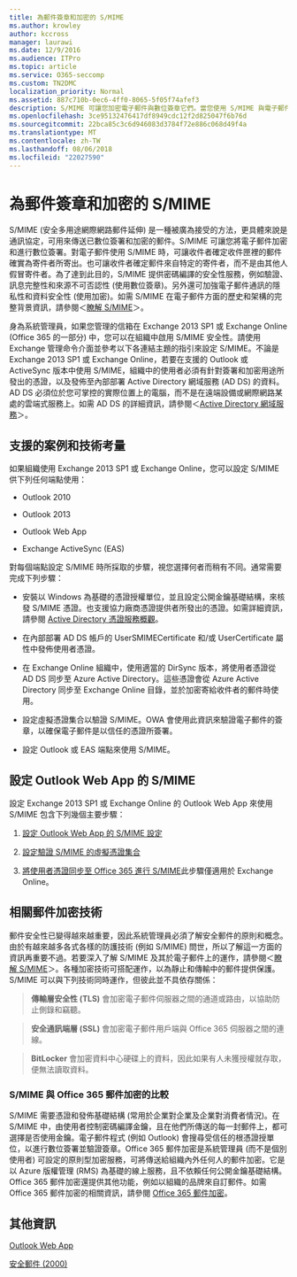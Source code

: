 ```yaml
---
title: 為郵件簽章和加密的 S/MIME
ms.author: krowley
author: kccross
manager: laurawi
ms.date: 12/9/2016
ms.audience: ITPro
ms.topic: article
ms.service: O365-seccomp
ms.custom: TN2DMC
localization_priority: Normal
ms.assetid: 887c710b-0ec6-4ff0-8065-5f05f74afef3
description: S/MIME 可讓您加密電子郵件與數位簽章它們。當您使用 S/MIME 與電子郵件訊息時，它可協助的人員接收該訊息是特定看到其收件匣中是完全入門寄件者的郵件。
ms.openlocfilehash: 3ce95132476417df8949cdc12f2d825047f6b76d
ms.sourcegitcommit: 22bca85c3c6d946083d3784f72e886c068d49f4a
ms.translationtype: MT
ms.contentlocale: zh-TW
ms.lasthandoff: 08/06/2018
ms.locfileid: "22027590"
---
```

# <a name="smime-for-message-signing-and-encryption"></a>為郵件簽章和加密的 S/MIME

S/MIME (安全多用途網際網路郵件延伸) 是一種被廣為接受的方法，更具體來說是通訊協定，可用來傳送已數位簽署和加密的郵件。S/MIME 可讓您將電子郵件加密和進行數位簽署。對電子郵件使用 S/MIME 時，可讓收件者確定收件匣裡的郵件確實為寄件者所寄出。也可讓收件者確定郵件來自特定的寄件者，而不是由其他人假冒寄件者。為了達到此目的，S/MIME 提供密碼編譯的安全性服務，例如驗證、訊息完整性和來源不可否認性 (使用數位簽章)。另外還可加強電子郵件通訊的隱私性和資料安全性 (使用加密)。如需 S/MIME 在電子郵件方面的歷史和架構的完整背景資訊，請參閱＜[瞭解 S/MIME](https://go.microsoft.com/fwlink/?LinkID=393948)＞。 
  
身為系統管理員，如果您管理的信箱在 Exchange 2013 SP1 或 Exchange Online (Office 365 的一部分) 中，您可以在組織中啟用 S/MIME 安全性。請使用 Exchange 管理命令介面並參考以下各連結主題的指引來設定 S/MIME。不論是 Exchange 2013 SP1 或 Exchange Online，若要在支援的 Outlook 或 ActiveSync 版本中使用 S/MIME，組織中的使用者必須有針對簽署和加密用途所發出的憑證，以及發佈至內部部署 Active Directory 網域服務 (AD DS) 的資料。AD DS 必須位於您可掌控的實際位置上的電腦，而不是在遠端設備或網際網路某處的雲端式服務上。如需 AD DS 的詳細資訊，請參閱＜[Active Directory 網域服務](https://go.microsoft.com/fwlink/?LinkID=394064)＞。
  
## <a name="supported-scenarios-and-technical-considerations"></a>支援的案例和技術考量
<a name="sectionSection0"> </a>

如果組織使用 Exchange 2013 SP1 或 Exchange Online，您可以設定 S/MIME 供下列任何端點使用： 
  
- Outlook 2010
    
- Outlook 2013
    
- Outlook Web App
    
- Exchange ActiveSync (EAS)
    
對每個端點設定 S/MIME 時所採取的步驟，視您選擇何者而稍有不同。通常需要完成下列步驟：
  
- 安裝以 Windows 為基礎的憑證授權單位，並且設定公開金鑰基礎結構，來核發 S/MIME 憑證。也支援協力廠商憑證提供者所發出的憑證。如需詳細資訊，請參閱 [Active Directory 憑證服務概觀](https://technet.microsoft.com/library/hh831740.aspx)。
    
- 在內部部署 AD DS 帳戶的 UserSMIMECertificate 和/或 UserCertificate 屬性中發佈使用者憑證。
    
- 在 Exchange Online 組織中，使用適當的 DirSync 版本，將使用者憑證從 AD DS 同步至 Azure Active Directory。這些憑證會從 Azure Active Directory 同步至 Exchange Online 目錄，並於加密寄給收件者的郵件時使用。
    
- 設定虛擬憑證集合以驗證 S/MIME。OWA 會使用此資訊來驗證電子郵件的簽章，以確保電子郵件是以信任的憑證所簽署。
    
- 設定 Outlook 或 EAS 端點來使用 S/MIME。 
    
## <a name="setup-smime-with-outlook-web-app"></a>設定 Outlook Web App 的 S/MIME
<a name="sectionSection1"> </a>

設定 Exchange 2013 SP1 或 Exchange Online 的 Outlook Web App 來使用 S/MIME 包含下列幾個主要步驟：
  
1. [設定 Outlook Web App 的 S/MIME 設定](configure-s-mime-settings-for-outlook-web-app.md)
    
2. [設定驗證 S/MIME 的虛擬憑證集合](set-up-virtual-certificate-collection-to-validate-s-mime.md)
    
3. [將使用者憑證同步至 Office 365 進行 S/MIME](sync-user-certificates-to-office-365-for-s-mime.md)此步驟僅適用於 Exchange Online。 
    
## <a name="related-message-encryption-technologies"></a>相關郵件加密技術
<a name="sectionSection2"> </a>

郵件安全性已變得越來越重要，因此系統管理員必須了解安全郵件的原則和概念。由於有越來越多各式各樣的防護技術 (例如 S/MIME) 問世，所以了解這一方面的資訊再重要不過。若要深入了解 S/MIME 及其於電子郵件上的運作，請參閱＜[瞭解 S/MIME](https://go.microsoft.com/fwlink/?LinkID=393948)＞。各種加密技術可搭配運作，以為靜止和傳輸中的郵件提供保護。S/MIME 可以與下列技術同時運作，但彼此並不具依存關係：
  
> **傳輸層安全性 (TLS)** 會加密電子郵件伺服器之間的通道或路由，以協助防止側錄和竊聽。 
    
> **安全通訊端層 (SSL)** 會加密電子郵件用戶端與 Office 365 伺服器之間的連線。 
    
> **BitLocker** 會加密資料中心硬碟上的資料，因此如果有人未獲授權就存取，便無法讀取資料。 
    
### <a name="smime-compared-with-office-365-message-encryption"></a>S/MIME 與 Office 365 郵件加密的比較

S/MIME 需要憑證和發佈基礎結構 (常用於企業對企業及企業對消費者情況)。在 S/MIME 中，由使用者控制密碼編譯金鑰，且在他們所傳送的每一封郵件上，都可選擇是否使用金鑰。電子郵件程式 (例如 Outlook) 會搜尋受信任的根憑證授單位，以進行數位簽署並驗證簽章。Office 365 郵件加密是系統管理員 (而不是個別使用者) 可設定的原則型加密服務，可將傳送給組織內外任何人的郵件加密。它是以 Azure 版權管理 (RMS) 為基礎的線上服務，且不依賴任何公開金鑰基礎結構。Office 365 郵件加密還提供其他功能，例如以組織的品牌來自訂郵件。如需 Office 365 郵件加密的相關資訊，請參閱 [Office 365 郵件加密](https://go.microsoft.com/fwlink/?LinkID=392525)。
  
## <a name="more-information"></a>其他資訊
<a name="sectionSection3"> </a>

[Outlook Web App](http://technet.microsoft.com/library/3814b665-01e8-4881-9a44-163f14789ee4.aspx)
  
[安全郵件 (2000)](https://technet.microsoft.com/en-us/library/cc962043.aspx)
  

